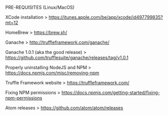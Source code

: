PRE-REQUISITES (Linux/MacOS)

 XCode installation > https://itunes.apple.com/be/app/xcode/id497799835?mt=12
 
 HomeBrew > https://brew.sh/
 
 Ganache > http://truffleframework.com/ganache/
 
 Ganache 1.0.1 (aka the good release) > https://github.com/trufflesuite/ganache/releases/tag/v1.0.1
 
 Properly uninstalling NodeJS and NPM > https://docs.npmjs.com/misc/removing-npm
 
 Truffle Framework website > https://truffleframework.com/
 
 Fixing NPM permissions > https://docs.npmjs.com/getting-started/fixing-npm-permissions
 
 Atom releases > https://github.com/atom/atom/releases

